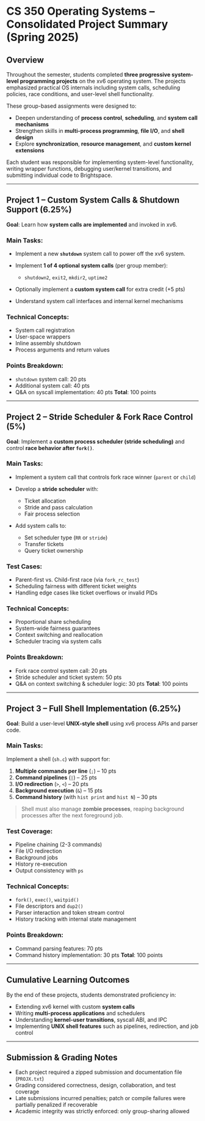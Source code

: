 # **CS 350 Operating Systems – Consolidated Project Summary (Spring 2025)**

## **Overview**

Throughout the semester, students completed **three progressive system-level programming projects** on the xv6 operating system. The projects emphasized practical OS internals including system calls, scheduling policies, race conditions, and user-level shell functionality.

These group-based assignments were designed to:

* Deepen understanding of **process control**, **scheduling**, and **system call mechanisms**
* Strengthen skills in **multi-process programming**, **file I/O**, and **shell design**
* Explore **synchronization**, **resource management**, and **custom kernel extensions**

Each student was responsible for implementing system-level functionality, writing wrapper functions, debugging user/kernel transitions, and submitting individual code to Brightspace.

---

## **Project 1 – Custom System Calls & Shutdown Support (6.25%)**

**Goal**: Learn how **system calls are implemented** and invoked in xv6.

### **Main Tasks**:

* Implement a new **`shutdown`** system call to power off the xv6 system.
* Implement **1 of 4 optional system calls** (per group member):

  * `shutdown2`, `exit2`, `mkdir2`, `uptime2`
* Optionally implement a **custom system call** for extra credit (+5 pts)
* Understand system call interfaces and internal kernel mechanisms

### **Technical Concepts**:

* System call registration
* User-space wrappers
* Inline assembly shutdown
* Process arguments and return values

### **Points Breakdown**:

* `shutdown` system call: 20 pts
* Additional system call: 40 pts
* Q\&A on syscall implementation: 40 pts
  **Total**: 100 points

---

## **Project 2 – Stride Scheduler & Fork Race Control (5%)**

**Goal**: Implement a **custom process scheduler (stride scheduling)** and control **race behavior after `fork()`**.

### **Main Tasks**:

* Implement a system call that controls fork race winner (`parent` or `child`)
* Develop a **stride scheduler** with:

  * Ticket allocation
  * Stride and pass calculation
  * Fair process selection
* Add system calls to:

  * Set scheduler type (`RR` or `stride`)
  * Transfer tickets
  * Query ticket ownership

### **Test Cases**:

* Parent-first vs. Child-first race (via `fork_rc_test`)
* Scheduling fairness with different ticket weights
* Handling edge cases like ticket overflows or invalid PIDs

### **Technical Concepts**:

* Proportional share scheduling
* System-wide fairness guarantees
* Context switching and reallocation
* Scheduler tracing via system calls

### **Points Breakdown**:

* Fork race control system call: 20 pts
* Stride scheduler and ticket system: 50 pts
* Q\&A on context switching & scheduler logic: 30 pts
  **Total**: 100 points

---

## **Project 3 – Full Shell Implementation (6.25%)**

**Goal**: Build a user-level **UNIX-style shell** using xv6 process APIs and parser code.

### **Main Tasks**:

Implement a shell (`sh.c`) with support for:

1. **Multiple commands per line** (`;`) – 10 pts
2. **Command pipelines** (`|`) – 25 pts
3. **I/O redirection** (`>`, `<`) – 20 pts
4. **Background execution** (`&`) – 15 pts
5. **Command history** (with `hist print` and `hist N`) – 30 pts

> Shell must also manage **zombie processes**, reaping background processes after the next foreground job.

### **Test Coverage**:

* Pipeline chaining (2-3 commands)
* File I/O redirection
* Background jobs
* History re-execution
* Output consistency with `ps`

### **Technical Concepts**:

* `fork()`, `exec()`, `waitpid()`
* File descriptors and `dup2()`
* Parser interaction and token stream control
* History tracking with internal state management

### **Points Breakdown**:

* Command parsing features: 70 pts
* Command history implementation: 30 pts
  **Total**: 100 points

---

## **Cumulative Learning Outcomes**

By the end of these projects, students demonstrated proficiency in:

* Extending xv6 kernel with custom **system calls**
* Writing **multi-process applications** and schedulers
* Understanding **kernel-user transitions**, syscall ABI, and IPC
* Implementing **UNIX shell features** such as pipelines, redirection, and job control

---

## **Submission & Grading Notes**

* Each project required a zipped submission and documentation file (`PROJX.txt`)
* Grading considered correctness, design, collaboration, and test coverage
* Late submissions incurred penalties; patch or compile failures were partially penalized if recoverable
* Academic integrity was strictly enforced: only group-sharing allowed
